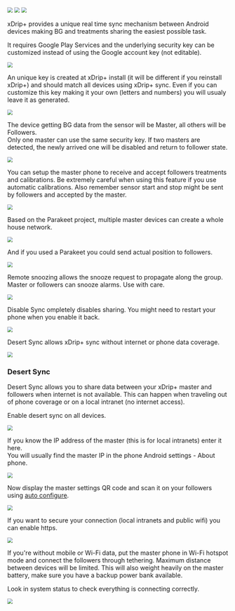 <img src="../../images/hamburger_menu.png" style="zoom:75%;" />  
<img src="../../images/M-S.png" style="zoom:75%;" />  
<img src="../images/M-S-SY.png" style="zoom:75%;" />

xDrip+ provides a unique real time sync mechanism between Android devices making BG and treatments sharing the easiest possible task.

It requires Google Play Services and the underlying security key can be customized instead of using the Google account key (not editable).

<img src="../images/M-S-SY1.png" style="zoom:75%;" />

An unique key is created at xDrip+ install (it will be different if you reinstall xDrip+) and should match all devices using xDrip+ sync. Even if you can customize this key making it your own (letters and numbers) you will usualy leave it as generated.

<img src="../images/M-S-SY2.png" style="zoom:75%;" />

The device getting BG data from the sensor will be Master, all others will be Followers.  
Only one master can use the same security key. If two masters are detected, the newly arrived one will be disabled and return to follower state.

<img src="../images/M-S-SY3.png" style="zoom:75%;" />

You can setup the master phone to receive and accept followers treatments and calibrations. Be extremely careful when using this feature if you use automatic calibrations. Also remember sensor start and stop might be sent by followers and accepted by the master.

<img src="../images/M-S-SY4.png" style="zoom:75%;" />

Based on the Parakeet project, multiple master devices can create a whole house network.

<img src="../images/M-S-SY5.png" style="zoom:75%;" />

And if you used a Parakeet you could send actual position to followers.

<img src="../images/M-S-SY6.png" style="zoom:75%;" />

Remote snoozing allows the snooze request to propagate along the group. Master or followers can snooze alarms. Use with care.

<img src="../images/M-S-SY7.png" style="zoom:75%;" />

Disable Sync ompletely disables sharing. You might need to restart your phone when you enable it back.

<img src="../images/M-S-SY9.png" style="zoom:75%;" />

Desert Sync allows xDrip+ sync without internet or phone data coverage.

<img src="../images/M-S-SY8.png" style="zoom:75%;" />

### Desert Sync

Desert Sync allows you to share data between your xDrip+ master and followers when internet is not available. This can happen when traveling out of phone coverage or on a local intranet (no internet access).

Enable desert sync on all devices.

<img src="../images/M-S-SY8a.png" style="zoom:75%;" />

If you know the IP address of the master (this is for local intranets) enter it here.  
You will usually find the master IP in the phone Android settings - About phone.

<img src="../images/M-S-SY8b.png" style="zoom:75%;" />

Now display the master settings QR code and scan it on your followers using [auto configure](../copysettings/#auto-configure).

<img src="../images/M-S-SY8c.png" style="zoom:75%;" />

If you want to secure your connection (local intranets and public wifi) you can enable https.

<img src="../images/M-S-SY8d.png" style="zoom:75%;" />

If you're without mobile or Wi-Fi data, put the master phone in Wi-Fi hotspot mode and connect the followers through tethering. Maximum distance between devices will be limited. This will also weight heavily on the master battery, make sure you have a backup power bank available. 

Look in system status to check everything is connecting correctly.

<img src="../images/M-S-SY8d2.png" style="zoom:75%;" />